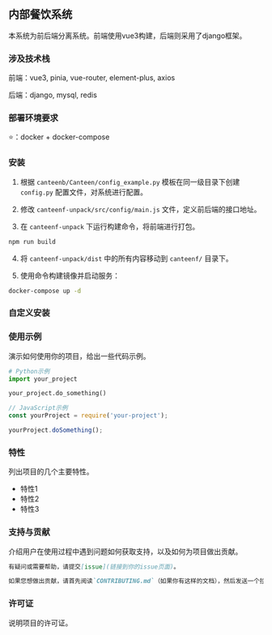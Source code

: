 ## 内部餐饮系统

本系统为前后端分离系统。前端使用vue3构建，后端则采用了django框架。

### 涉及技术栈

前端：vue3, pinia, vue-router, element-plus, axios

后端：django, mysql, redis

### 部署环境要求

⭐：docker + docker-compose

### 安装

1. 根据 `canteenb/Canteen/config_example.py` 模板在同一级目录下创建 `config.py` 配置文件，对系统进行配置。

2. 修改 `canteenf-unpack/src/config/main.js` 文件，定义前后端的接口地址。

3. 在 `canteenf-unpack` 下运行构建命令，将前端进行打包。

```bash
npm run build
```

4. 将 `canteenf-unpack/dist` 中的所有内容移动到 `canteenf/` 目录下。

5. 使用命令构建镜像并启动服务：

```bash
docker-compose up -d
```

### 自定义安装


### 使用示例

演示如何使用你的项目，给出一些代码示例。

```python
# Python示例
import your_project

your_project.do_something()
```

```javascript
// JavaScript示例
const yourProject = require('your-project');

yourProject.doSomething();
```

### 特性

列出项目的几个主要特性。

- 特性1
- 特性2
- 特性3

### 支持与贡献

介绍用户在使用过程中遇到问题如何获取支持，以及如何为项目做出贡献。

```markdown
有疑问或需要帮助，请提交[issue](链接到你的issue页面)。

如果您想做出贡献，请首先阅读`CONTRIBUTING.md`（如果你有这样的文档），然后发送一个拉请求。
```

### 许可证

说明项目的许可证。